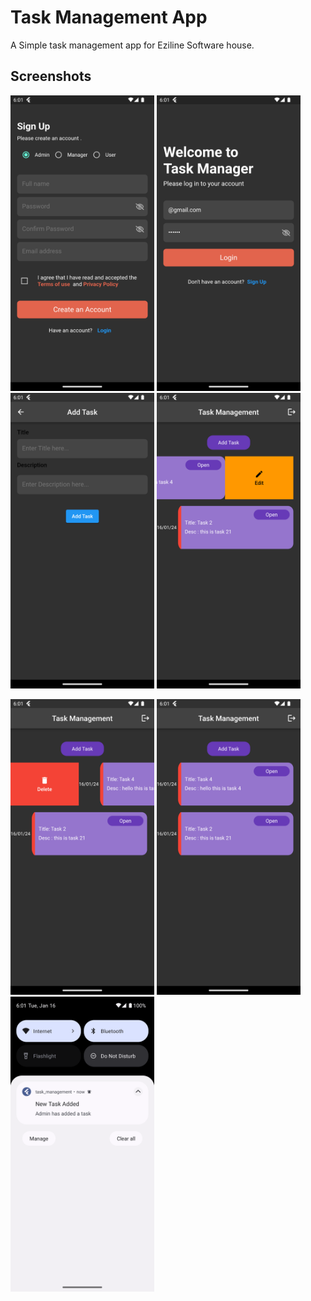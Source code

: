 
# Task Management App

A Simple task management app for Eziline Software house.
## Screenshots

 <img src="screenshots/1.png" alt="" width="230">  <img src="screenshots/2.png" alt="" width="230">  <img src="screenshots/3.png" alt="" width="230">   <img src="screenshots/4.png" alt="" width="230">



<img src="screenshots/5.png" alt="" width="230">  <img src="screenshots/6.png" alt="" width="230"> <img src="screenshots/7.png" alt="" width="230"> 





